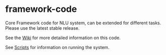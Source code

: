 # framework-code
Core Framework code for NLU system, can be extended for different tasks. Please use the latest stable release.

See the [Wiki](https://github.com/icsi-berkeley/framework_code/wiki) for more detailed information on this code.


See [Scripts](https://github.com/icsi-berkeley/framework_code/wiki/Scripts) for information on running the system.
